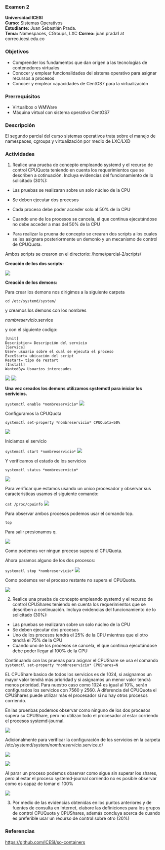 ### Examen 2
**Universidad ICESI**  
**Curso:** Sistemas Operativos  
**Estudiante:** Juan Sebastián Prada.  
**Tema:** Namespaces, CGroups, LXC
**Correo:** juan.prada1 at correo.icesi.edu.co

### Objetivos
* Comprender los fundamentos que dan origen a las tecnologías de contenedores virtuales
* Conocer y emplear funcionalidades del sistema operativo para asignar recursos a procesos
* Conocer y emplear capacidades de CentOS7 para la virtualización

### Prerrequisitos
* Virtualbox o WMWare
* Máquina virtual con sistema operativo CentOS7

### Descripción
El segundo parcial del curso sistemas operativos trata sobre el manejo de namespaces, cgroups y virtualización por medio de LXC/LXD

### Actividades
1. Realice una prueba de concepto empleando systemd y el recurso de control CPUQuota teniendo en cuenta los requerimientos que se describen a cotinuación. Incluya evidencias del funcionamiento de lo solicitado (30%):
 * Las pruebas se realizaran sobre un solo núcleo de la CPU
 * Se deben ejecutar dos procesos
 * Cada proceso debe poder acceder solo al 50% de la CPU
 * Cuando uno de los procesos se cancela, el que continua ejecutándose no debe acceder a mas del 50% de la CPU
 
* Para realizar la pruena de concepto se crearan dos scripts a los cuales se les asignara posteriormente un demonio y un mecanismo de control de CPUQuota.
 
 Ambos scripts se crearon en el directorio: /home/parcial-2/scripts/
 
 **Creación de los dos scripts:**
 
![][1]

**Creación de los demons:**


Para crear los demons nos dirigimos a la siguiente carpeta


``
cd /etc/systemd/system/
``

y creamos los demons con los nombres


*nombreservicio*.service


y con el siguiente codigo:

``
[Unit]                                                                                                                                 
Description= Descripción del servicio                                                                                                   
[Service]                                                                                                                               
User= usuario sobre el cual se ejecuta el proceso                                                                                       
ExecStart= ubicación del script                                                                                                         
Restart= tipo de restart                                                                                                               
[Install]                                                                                                                               
WantedBy= Usuarios interesados                                                                                                         
``

![][2]
![][3]

**Una vez creados los demons utilizamos systemctl para iniciar los serivicios.**

``
systemctl enable *nombreservicio*
``
![][4]


Configuramos la CPUQuota

``
systemctl set-property *nombreservicio* CPUQuota=50%
``

![][5]


Iniciamos el servicio

``
systemctl start *nombreservicio*
``
![][6]

Y verificamos el estado de los servicios

``
systemctl status *nombreservicio*
``

![][7]

Para verificar que estamos usando un unico procesador y observar sus caracteristicas
usamos el siguiente comando:

``
cat /proc/cpuinfo
``
![][8]


Para observar ambos procesos podemos usar el comando top.

``
top
``

Para salir presionamos q.

![][9]


Como podemos ver ningun proceso supera el CPUQuota.


Ahora paramos alguno de los dos procesos:

``
systemctl stop *nombreservicio*
``
![][10]

Como podemos ver el proceso restante no supera el CPUQuota.

![][11]
 
2.  Realice una prueba de concepto empleando systemd y el recurso de control CPUShares teniendo en cuenta los requerimientos que se describen a continuación. Incluya evidencias del funcionamiento de lo solicitado (30%):
 * Las pruebas se realizaran sobre un solo núcleo de la CPU
 * Se deben ejecutar dos procesos
 * Uno de los procesos tendrá el 25% de la CPU mientras que el otro tendrá el 75% de la CPU
 * Cuando uno de los procesos se cancela, el que continua ejecutándose debe poder llegar al 100% de la CPU
 
 Continuando con las pruenas para asignar el CPUShare se usa el comando
 ``
 systemctl set-property *nombreservicio* CPUShares=N
 ``
 
 EL CPUShare basico de todos los servicios es de 1024, si asignamos un mayor valor tendrá más prioridad y si asignamos un menor valor
 tendrá menos prioridad.
 Para nuestro caso como 1024 es igual al 10%, serán configurados los servicios con 7560 y 2560.
 A diferencia del CPUQuota el CPUShares puede utilizar más el procesador si no hay otros procesos corriendo.
 
 En las pruenbas podemos observar como ninguno de los dos procesos supera su CPUShare, pero no utilizan todo el procesador al estar corriendo el procesos systemd-journal.
 
 ![][12]
 
 Adicionalmente para verificar la configuración de los servicios en la carpeta /etc/systemd/system/*nombreservicio*.service.d/
 
 
 ![][13]
 
 
 ![][14]
 
 
 Al parar un proceso podemos observar como sigue sin superar los shares, pero al estar el proceso systemd-journal corriendo no es posible observar como es capaz de tomar el 100%
 
 ![][15]
 
 
3. Por medio de las evidencias obtenidas en los puntos anteriores y de fuentes de consulta en Internet, elabore las definiciones para los grupos de control CPUQuota y CPUShares, además concluya acerca de cuando es preferible usar un recurso de control sobre otro (20%)




### Referencias
https://github.com/ICESI/so-containers

[1]:Imagenes/Screenshot_1.png
[2]:Imagenes/Screenshot_2.png
[3]:Imagenes/Screenshot_3.png
[4]:Imagenes/Screenshot_4.png
[5]:Imagenes/Screenshot_5.png
[6]:Imagenes/Screenshot_6.png
[7]:Imagenes/Screenshot_7.png
[8]:Imagenes/Screenshot_8.png
[9]:Imagenes/Screenshot_9.png
[10]:Imagenes/Screenshot_10.png
[11]:Imagenes/Screenshot_11.png
[12]:Imagenes/Screenshot_12.png
[13]:Imagenes/Screenshot_13.png
[14]:Imagenes/Screenshot_14.png
[15]:Imagenes/Screenshot_15.png
